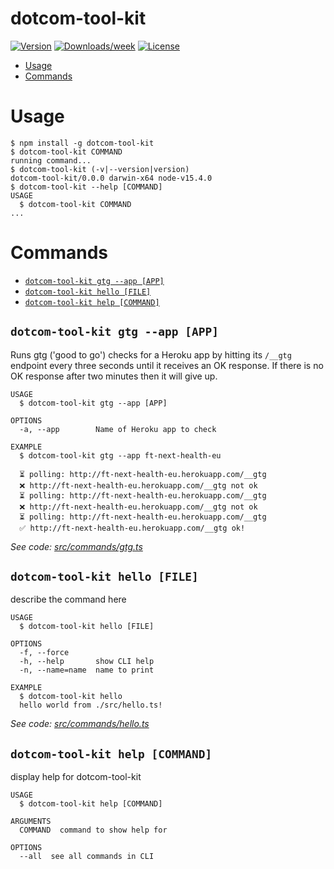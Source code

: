 dotcom-tool-kit
===============

[![Version](https://img.shields.io/npm/v/dotcom-tool-kit.svg)](https://npmjs.org/package/dotcom-tool-kit)
[![Downloads/week](https://img.shields.io/npm/dw/dotcom-tool-kit.svg)](https://npmjs.org/package/dotcom-tool-kit)
[![License](https://img.shields.io/npm/l/dotcom-tool-kit.svg)](https://github.com/financial-times/dotcom-tool-kit/blob/master/package.json)

<!-- toc -->
* [Usage](#usage)
* [Commands](#commands)
<!-- tocstop -->
# Usage
<!-- usage -->
```sh-session
$ npm install -g dotcom-tool-kit
$ dotcom-tool-kit COMMAND
running command...
$ dotcom-tool-kit (-v|--version|version)
dotcom-tool-kit/0.0.0 darwin-x64 node-v15.4.0
$ dotcom-tool-kit --help [COMMAND]
USAGE
  $ dotcom-tool-kit COMMAND
...
```
<!-- usagestop -->
# Commands
<!-- commands -->
* [`dotcom-tool-kit gtg --app [APP]`](#dotcom-tool-kit-gtg---app-app)
* [`dotcom-tool-kit hello [FILE]`](#dotcom-tool-kit-hello-file)
* [`dotcom-tool-kit help [COMMAND]`](#dotcom-tool-kit-help-command)

## `dotcom-tool-kit gtg --app [APP]`

Runs gtg ('good to go') checks for a Heroku app by hitting its `/__gtg` endpoint every three seconds until it receives an OK response. If there is no OK response after two minutes then it will give up.

```
USAGE
  $ dotcom-tool-kit gtg --app [APP]

OPTIONS
  -a, --app        Name of Heroku app to check

EXAMPLE
  $ dotcom-tool-kit gtg --app ft-next-health-eu

  ⏳ polling: http://ft-next-health-eu.herokuapp.com/__gtg
  ❌ http://ft-next-health-eu.herokuapp.com/__gtg not ok
  ⏳ polling: http://ft-next-health-eu.herokuapp.com/__gtg
  ❌ http://ft-next-health-eu.herokuapp.com/__gtg not ok
  ⏳ polling: http://ft-next-health-eu.herokuapp.com/__gtg
  ✅ http://ft-next-health-eu.herokuapp.com/__gtg ok!
```

_See code: [src/commands/gtg.ts](https://github.com/financial-times/dotcom-tool-kit/blob/v0.0.0/src/commands/gtg.ts)_

## `dotcom-tool-kit hello [FILE]`

describe the command here

```
USAGE
  $ dotcom-tool-kit hello [FILE]

OPTIONS
  -f, --force
  -h, --help       show CLI help
  -n, --name=name  name to print

EXAMPLE
  $ dotcom-tool-kit hello
  hello world from ./src/hello.ts!
```

_See code: [src/commands/hello.ts](https://github.com/financial-times/dotcom-tool-kit/blob/v0.0.0/src/commands/hello.ts)_

## `dotcom-tool-kit help [COMMAND]`

display help for dotcom-tool-kit

```
USAGE
  $ dotcom-tool-kit help [COMMAND]

ARGUMENTS
  COMMAND  command to show help for

OPTIONS
  --all  see all commands in CLI
```

<!-- commandsstop -->
